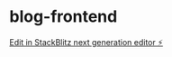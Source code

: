 # blog-frontend

[Edit in StackBlitz next generation editor ⚡️](https://stackblitz.com/~/github.com/ashwanikumar1499/blog-frontend)